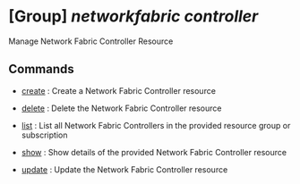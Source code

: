 # [Group] _networkfabric controller_

Manage Network Fabric Controller Resource

## Commands

- [create](/Commands/networkfabric/controller/_create.md)
: Create a Network Fabric Controller resource

- [delete](/Commands/networkfabric/controller/_delete.md)
: Delete the Network Fabric Controller resource

- [list](/Commands/networkfabric/controller/_list.md)
: List all Network Fabric Controllers in the provided resource group or subscription

- [show](/Commands/networkfabric/controller/_show.md)
: Show details of the provided Network Fabric Controller resource

- [update](/Commands/networkfabric/controller/_update.md)
: Update the Network Fabric Controller resource
